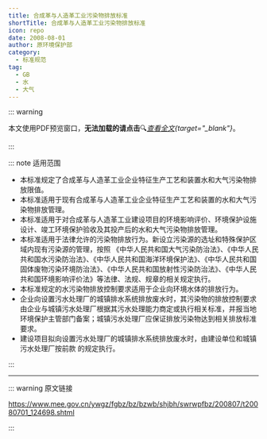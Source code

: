 ```yaml
---
title: 合成革与人造革工业污染物排放标准
shortTitle: 合成革与人造革工业污染物排放标准
icon: repo
date: 2008-08-01
author: 原环境保护部
category:
  - 标准规范
tag:
  - GB
  - 水
  - 大气
---
```


::: warning

本文使用PDF预览窗口<Badge text="基于Chromium内核" type="tip" />，**无法加载的请点击**:mag:*[查看全文](/static/pdf/P8/GB/GB-21902-2008.pdf){target="_blank"}*。

:::

::: note 适用范围

- 本标准规定了合成革与人造革工业企业特征生产工艺和装置水和大气污染物排放限值。
- 本标准适用于现有合成革与人造革工业企业特征生产工艺和装置的水和大气污染物排放管理。
- 本标准适用于对合成革与人造革工业建设项目的环境影响评价、环境保护设施设计、竣工环境保护验收及其投产后的水和大气污染物排放管理。
- 本标准适用于法律允许的污染物排放行为。新设立污染源的选址和特殊保护区域内现有污染源的管理，按照 《中华人民共和国大气污染防治法》、《中华人民共和国水污染防治法》、《中华人民共和国海洋环境保护法》、《中华人民共和国固体废物污染环境防治法》、《中华人民共和国放射性污染防治法》、《中华人民共和国环境影响评价法》等法律、法规、规章的相关规定执行。
- 本标准规定的水污染物排放控制要求适用于企业向环境水体的排放行为。
- 企业向设置污水处理厂的城镇排水系统排放废水时，其污染物的排放控制要求由企业与城镇污水处理厂根据其污水处理能力商定或执行相关标准，并报当地环境保护主管部门备案；城镇污水处理厂应保证排放污染物达到相关排放标准要求。
- 建设项目拟向设置污水处理厂的城镇排水系统排放废水时，由建设单位和城镇污水处理厂按前款
的规定执行。

:::

<PDF url="/static/pdf/P8/GB/GB-21902-2008.pdf" :zoom=90 height="1020px" />

---

::: warning 原文链接

<https://www.mee.gov.cn/ywgz/fgbz/bz/bzwb/shjbh/swrwpfbz/200807/t20080701_124698.shtml>

:::